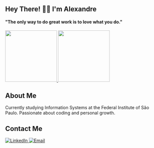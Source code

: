 ## Hey There! 👋🏻 I'm Alexandre

<h4>"The only way to do great work is to love what you do."</h4>

<a href="https://github.com/leefell">
  <img height="165em" src="https://github-readme-stats.vercel.app/api?username=leefell&show_icons=true&theme=midnight-purple&include_all_commits=true&count_private=true&title_color=DC143C&icon_color=DC143C"/>
  <img height="165em" src="https://github-readme-stats.vercel.app/api/top-langs/?username=leefell&layout=compact&langs_count=7&theme=midnight-purple&title_color=DC143C&icon_color=DC143C"/>
</a>

## About Me
Currently studying Information Systems at the Federal Institute of São Paulo. Passionate about coding and personal growth.

## Contact Me
<a href="https://www.linkedin.com/in/alexandre-augusto-dos-santos-feltrin-ab637926b/">
  <img src="https://img.shields.io/badge/LinkedIn-0077B5?style=for-the-badge&logo=linkedin&logoColor=white" alt="LinkedIn">
</a>
<a href="mailto:alexandreaug21@gmail.com">
  <img src="https://img.shields.io/badge/Gmail-D14836?style=for-the-badge&logo=gmail&logoColor=white" alt="Email">
</a>
